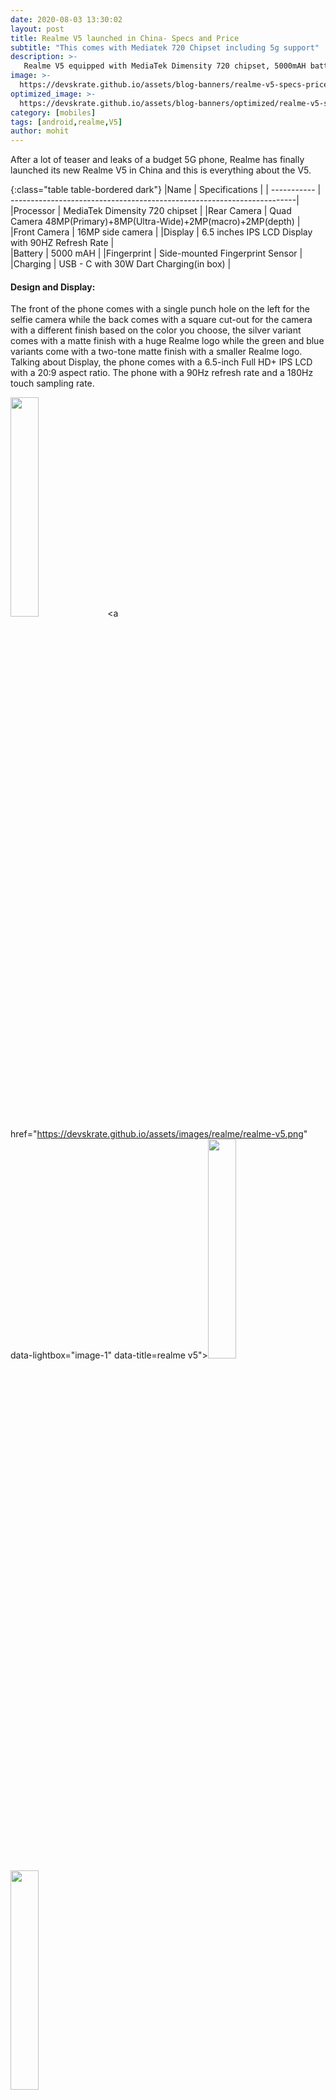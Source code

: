 ```yaml
---
date: 2020-08-03 13:30:02
layout: post
title: Realme V5 launched in China- Specs and Price
subtitle: "This comes with Mediatek 720 Chipset including 5g support"
description: >-
   Realme V5 equipped with MediaTek Dimensity 720 chipset, 5000mAH battery with 5G and more launched in China here is everything you need to know.
image: >-
  https://devskrate.github.io/assets/blog-banners/realme-v5-specs-price.jpg
optimized_image: >-
  https://devskrate.github.io/assets/blog-banners/optimized/realme-v5-specs-price.webp
category: [mobiles]
tags: [android,realme,V5]
author: mohit
---
```

After a lot of teaser and leaks of a budget 5G phone, Realme has finally launched its new Realme V5 in China and this is everything about the V5.

{:class="table table-bordered dark"}
|Name         | Specifications                                                         |
| ----------- | -----------------------------------------------------------------------|
|Processor    | MediaTek Dimensity 720 chipset                                         |
|Rear Camera  | Quad Camera 48MP(Primary)+8MP(Ultra-Wide)+2MP(macro)+2MP(depth)        |
|Front Camera | 16MP side camera                                                       |
|Display      | 6.5 inches IPS LCD Display with 90HZ Refresh Rate                      |           
|Battery      | 5000 mAH                                                               |
|Fingerprint  | Side-mounted Fingerprint Sensor                                        |  
|Charging     | USB - C with 30W Dart Charging(in box)                                 |

#### Design and Display:
The front of the phone comes with a single punch hole on the left for the selfie camera while the back comes with a square cut-out for the camera with a different finish based on the color you choose, the silver variant comes with a matte finish with a huge Realme logo while the green and blue variants come with a two-tone matte finish with a smaller Realme logo. Talking about Display, the phone comes with a 6.5-inch Full HD+ IPS LCD with a 20:9 aspect ratio. The phone with a 90Hz refresh rate and a 180Hz touch sampling rate. 

<div class="slide-show">

<a href="https://devskrate.github.io/assets/images/realme/realme-v5-blue.png" data-lightbox="image-1" data-title="realme v5"><img width="30%" src="https://devskrate.github.io/assets/images/realme/realme-v5-blue.png"></a>
<a href="https://devskrate.github.io/assets/images/realme/realme-v5.png" data-lightbox="image-1" data-title=realme v5"><img width="30%" src="https://devskrate.github.io/assets/images/realme/realme-v5.png"></a>
<a href="https://devskrate.github.io/assets/images/realme/realme-v5-silver.png" data-lightbox="image-1" data-title="realme v5"><img width="30%" src="https://devskrate.github.io/assets/images/realme/realme-v5-silver.png"></a>

</div>

#### Internals and Software:
The phone comes with the recently announced MediaTek Dimensity 720 chipset, which is a 7nm octa-core chipset with support for dual-mode 5G connectivity (SA/ NSA) support. The phone also comes with 8GB of LPDDR4x RAM and 128GB of UFS 2.1 storage. It also comes support for microSD cards up to 256GB. 

#### Battery and Charging:
The phone also comes with a huge 5,000mAh battery with 30W Dart Charger in the box, which can charger the phone from null to full in 65 minutes. The phone also has with USB-C port, a 3.5mm headphone jack, WiFi 802.11ac, and Bluetooth 5.0.

#### Camera:
The phone comes with a Quad-rear camera, the primary one is 48MP (f/1.8) sensor, the second one is an 8MP ultra-wide sensor with a 119-degree FOV, the third one is a 2MP macro lens, and the final one is a 2MP depth sensor. The selfie camera is a 16MP (f/2.1) sensor.


#### Price and Availability:
The base variant 6GB+128GB is priced at 1,499 yuan (~Rs. 16,150) while the higher  variant 8GB+128GB is priced at 1,899 yuan (~Rs. 20,465). The phone is will be available to buy from 7th August in China.
